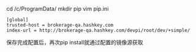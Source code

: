 cd /c/ProgramData/
mkdir pip
vim pip.ini
```linux
[global]
trusted-host = brokerage-qa.hashkey.com
index-url = http://brokerage-qa.hashkey.com/devpi/root/dev/+simple/
```

保存完成配置后，再次pip install就通过配置的镜像源获取
